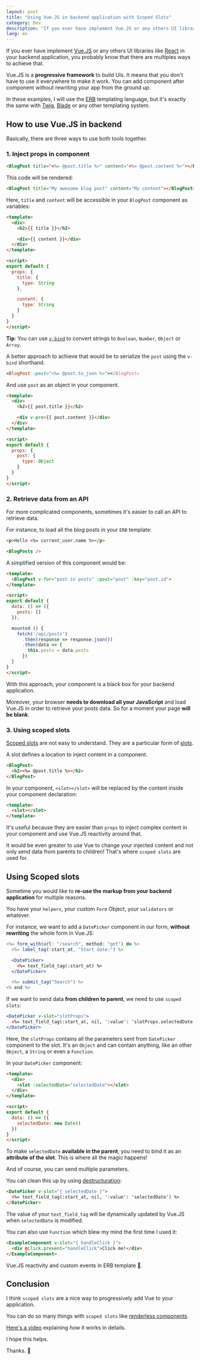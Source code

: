```yaml
---
layout: post
title: "Using Vue.JS in backend application with Scoped Slots"
category: Dev
description: "If you ever have implement Vue.JS or any others UI libraries like React in your backend application, you probably know that there are multiples ways to achieve that."
lang: en
---
```


If you ever have implement [Vue.JS](https://vuejs.org/) or any others UI libraries like [React](https://reactjs.org/) in your backend application, you probably know that there are multiples ways to achieve that.

Vue.JS is a **progressive framework** to build UIs. It means that you don't have to use it everywhere to make it work. You can add component after component without rewriting your app from the ground up.

In these examples, I will use the [ERB](https://en.wikipedia.org/wiki/ERuby) templating language, but it's exactly the same with [Twig](https://twig.symfony.com/), [Blade](https://laravel.com/docs/7.x/blade) or any other templating system.

## How to use Vue.JS in backend

Basically, there are three ways to use both tools together.

### 1. Inject props in component

```html
<BlogPost title="<%= @post.title %>" content="<%= @post.content %>"></BlogPost>
```

This code will be rendered:

```html
<BlogPost title="My awesome blog post" content="My content"></BlogPost>
```

Here, `title` and `content` will be accessible in your `BlogPost` component as variables:

```html
<template>
  <div>
    <h2>{{ title }}</h2>

    <div>{{ content }}</div>
  </div>
</template>

<script>
export default {
  props: {
    title: {
      type: String
    },

    content: {
      type: String
    }
  }
}
</script>
```

**Tip**: You can use [`v-bind`](https://vuejs.org/v2/guide/components-props.html#Passing-Static-or-Dynamic-Props) to convert strings to `Boolean`, `Number`, `Object` or `Array`.

A better approach to achieve that would be to serialize the `post` using the `v-bind` shorthand.

```ruby
<BlogPost :post="<%= @post.to_json %>"></BlogPost>
```

And use `post` as an object in your component.

```html
<template>
  <div>
    <h2>{{ post.title }}</h2>

    <div v-pre>{{ post.content }}</div>
  </div>
</template>

<script>
export default {
  props: {
    post: {
      type: Object
    }
  }
}
</script>
```

### 2. Retrieve data from an API

For more complicated components, sometimes it's easier to call an API to retrieve data.

For instance, to load all the blog posts in your `ERB` template:

```html
<p>Hello <%= current_user.name %></p>

<BlogPosts />
```

A simplified version of this component would be:

```html
<template>
  <BlogPost v-for="post in posts" :post="post" :key="post.id">
</template>

<script>
export default {
  data: () => ({
    posts: []
  }),

  mounted () {
    fetch('/api/posts')
      .then(response => response.json())
      .then(data => {
        this.posts = data.posts
      })
  }
}
</script>
```

With this approach, your component is a black box for your backend application.

Moreover, your browser **needs to download all your JavaScript** and load Vue.JS in order to retrieve your posts data. So for a moment your page **will be blank**.


### 3. Using scoped slots

[Scoped slots](https://vuejs.org/v2/guide/components-slots.html#Scoped-Slots) are not easy to understand. They are a particular form of [slots](https://vuejs.org/v2/guide/components-slots.html).

A slot defines a location to inject content in a component.

```html
<BlogPost>
  <h2><%= @post.title %></h2>
</BlogPost>
```

In your component, `<slot></slot>` will be replaced by the content inside your component declaration:

```html
<template>
  <slot></slot>
</template>
```

It's useful because they are easier than `props` to inject complex content in your component and use Vue.JS reactivity around that.

It would be even greater to use Vue to change your injected content and not only send data from parents to children! That's where `scoped slots` are used for.

## Using Scoped slots

Sometime you would like to **re-use the markup from your backend application** for multiple reasons.

You have your `helpers`, your custom `Form` Object, your `validators` or whatever.

For instance, we want to add a `DatePicker` component in our form, **without rewriting** the whole form in Vue.JS:

```jsx
<%= form_with(url: "/search", method: "get") do %>
  <%= label_tag(:start_at, "Start date:") %>

  <DatePicker>
    <%= text_field_tag(:start_at) %>
  </DatePicker>

  <%= submit_tag("Search") %>
<% end %>
```

If we want to send data **from children to parent**, we need to use `scoped slots`:

```jsx
<DatePicker v-slot="slotProps">
  <%= text_field_tag(:start_at, nil, ':value': 'slotProps.selectedDate') %>
</DatePicker>
```

Here, the `slotProps` contains all the parameters sent from `DatePicker` component to the slot. It's an `Object` and can contain anything, like an other `Object`, a `String` or even a `Function`.

In your `DatePicker` component:
```html
<template>
  <div>
    <slot :selectedDate="selectedDate"></slot>
  </div>
</template>

<script>
export default {
  data: () => ({
    selectedDate: new Date()
  })
}
</script>
```

To make `selectedDate` **available in the parent**, you need to bind it as an **attribute of the slot**. This is where all the magic happens!

And of course, you can send multiple parameters.

You can clean this up by using [destructuration](https://developer.mozilla.org/en-US/docs/Web/JavaScript/Reference/Operators/Destructuring_assignment):

```html
<DatePicker v-slot="{ selectedDate }">
  <%= text_field_tag(:start_at, nil, ':value': 'selectedDate') %>
</DatePicker>
```

The value of your `text_field_tag` will be dynamically updated by Vue.JS when `selectedDate` is modified.

You can also use `Function` which blew my mind the first time I used it:

```html
<ExampleComponent v-slot="{ handleClick }">
  <div @click.prevent="handleClick">Click me!</div>
</ExampleComponent>
```

Vue.JS reactivity and custom events in ERB template 🤯.

## Conclusion

I think `scoped slots` are a nice way to progressively add Vue to your application.

You can do so many things with `scoped slots` like [renderless components](https://adamwathan.me/renderless-components-in-vuejs/).

[Here's a video](https://www.youtube.com/watch?v=GWdOucfAzTo) explaining how it works in details.

I hope this helps.

Thanks. 👋
